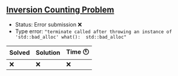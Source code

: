 ## [Inversion Counting Problem](https://www.spoj.com/problems/INVCNT/)

- Status: Error submission :x:
- Type error: `"terminate called after throwing an instance of 'std::bad_alloc'
                   what():  std::bad_alloc"`
                   
 
Solved | Solution | Time :clock11: | 
--- | --- | --- | 
:x: | :x: | :x: